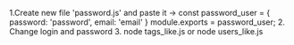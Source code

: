 1.Create new file 'password.js' and paste it -> 
const password_user =  {
password: 'password',
email: 'email'
}
module.exports = password_user;
2. Change login and password 
3. node tags_like.js or node users_like.js
